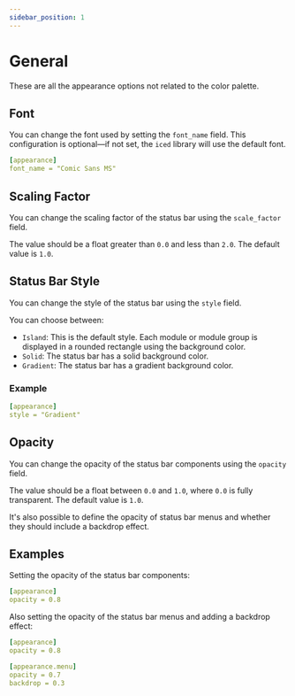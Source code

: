 ```yaml
---
sidebar_position: 1
---
```


# General

These are all the appearance options not related to the color palette.

## Font

You can change the font used by setting the `font_name` field. This configuration
is optional—if not set, the `iced` library will use the default font.

```yaml
[appearance]
font_name = "Comic Sans MS"
```

## Scaling Factor

You can change the scaling factor of the status bar using the `scale_factor` field.

The value should be a float greater than `0.0` and less than `2.0`.
The default value is `1.0`.

## Status Bar Style

You can change the style of the status bar using the `style` field.

You can choose between:

- `Island`: This is the default style. Each module or module group is displayed
  in a rounded rectangle using the background color.
- `Solid`: The status bar has a solid background color.
- `Gradient`: The status bar has a gradient background color.

### Example

```yaml
[appearance]
style = "Gradient"
```

## Opacity

You can change the opacity of the status bar components using the `opacity` field.

The value should be a float between `0.0` and `1.0`, where `0.0` is fully transparent.
The default value is `1.0`.

It's also possible to define the opacity of status bar menus and whether they should
include a backdrop effect.

## Examples

Setting the opacity of the status bar components:

```yaml
[appearance]
opacity = 0.8
```

Also setting the opacity of the status bar menus and adding a backdrop effect:

```yaml
[appearance]
opacity = 0.8

[appearance.menu]
opacity = 0.7
backdrop = 0.3
```
